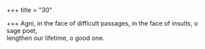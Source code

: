 +++
title = "30"

+++
Agni, in the face of difficult passages, in the face of insults, o  
sage poet,  
lengthen our lifetime, o good one.  